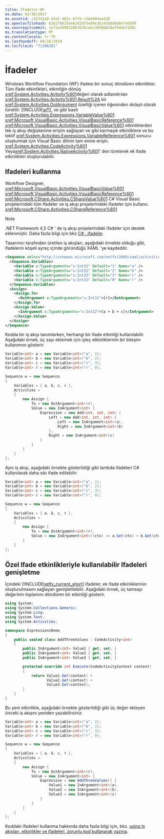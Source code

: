 ```yaml
---
title: İfadeler-WF
ms.date: 03/30/2017
ms.assetid: c42341a9-43a1-462c-bffb-c5de004aa428
ms.openlocfilehash: 62b278825de6242075e89e3b243b6d6d8ef4d599
ms.sourcegitcommit: 1e72e2990220b3635cebc39586828af9deb72d8c
ms.translationtype: MT
ms.contentlocale: tr-TR
ms.lasthandoff: 09/26/2019
ms.locfileid: "71306201"
---
```

# <a name="expressions"></a>İfadeler

Windows Workflow Foundation (WF) ifadesi bir sonuç döndüren etkinliktür. Tüm ifade etkinlikleri, etkinliğin dönüş <xref:System.Activities.Activity%601>değeri olarak adlandırılan <xref:System.Activities.Activity%601.Result%2A> bir <xref:System.Activities.OutArgument> özelliği içeren öğesinden dolaylı olarak türetilir. [!INCLUDE[wf1](../../../includes/wf1-md.md)], ve gibi basit <xref:System.Activities.Expressions.VariableValue%601> <xref:Microsoft.VisualBasic.Activities.VisualBasicReference%601> <xref:Microsoft.VisualBasic.Activities.VisualBasicValue%601> etkinliklerden tek iş akışı değişkenine erişim sağlayan ve gibi karmaşık etkinliklere ve bu teklif <xref:System.Activities.Expressions.VariableReference%601> sonucu oluşturmak için Visual Basic dilinin tam enine erişin. <xref:System.Activities.CodeActivity%601> Veya<xref:System.Activities.NativeActivity%601>' den türeterek ek ifade etkinlikleri oluşturulabilir.

## <a name="using-expressions"></a>Ifadeleri kullanma
 Workflow Designer, <xref:Microsoft.VisualBasic.Activities.VisualBasicValue%601> <xref:Microsoft.VisualBasic.Activities.VisualBasicReference%601> <xref:Microsoft.CSharp.Activities.CSharpValue%601> C# Visual Basic projelerindeki tüm ifadeler ve iş akışı projelerindeki ifadeler için kullanır. <xref:Microsoft.CSharp.Activities.CSharpReference%601>

> [!NOTE]
> .NET Framework 4,5 C# ' de iş akışı projelerindeki ifadeler için destek eklenmiştir. Daha fazla bilgi için bkz [ C# . ifadeler](csharp-expressions.md).

 Tasarımcı tarafından üretilen iş akışları, aşağıdaki örnekte olduğu gibi, ifadelerin köşeli ayraç içinde göründüğü XAML 'ye kaydedilir.

```xml
<Sequence xmlns="http://schemas.microsoft.com/netfx/2009/xaml/activities" xmlns:x="http://schemas.microsoft.com/winfx/2006/xaml">
  <Sequence.Variables>
    <Variable x:TypeArguments="x:Int32" Default="1" Name="a" />
    <Variable x:TypeArguments="x:Int32" Default="2" Name="b" />
    <Variable x:TypeArguments="x:Int32" Default="3" Name="c" />
    <Variable x:TypeArguments="x:Int32" Default="0" Name="r" />
  </Sequence.Variables>
  <Assign>
    <Assign.To>
      <OutArgument x:TypeArguments="x:Int32">[r]</OutArgument>
    </Assign.To>
    <Assign.Value>
      <InArgument x:TypeArguments="x:Int32">[a + b + c]</InArgument>
    </Assign.Value>
  </Assign>
</Sequence>
```

 Kodda bir iş akışı tanımlarken, herhangi bir ifade etkinliği kullanılabilir. Aşağıdaki örnek, üç sayı eklemek için işleç etkinliklerinin bir bileşim kullanımını gösterir:

```csharp
Variable<int> a = new Variable<int>("a", 1);
Variable<int> b = new Variable<int>("b", 2);
Variable<int> c = new Variable<int>("c", 3);
Variable<int> r = new Variable<int>("r", 0);

Sequence w = new Sequence
{
    Variables = { a, b, c, r },
    Activities =
    {
        new Assign {
            To = new OutArgument<int>(r),
            Value = new InArgument<int> {
                Expression = new Add<int, int, int> {
                    Left = new Add<int, int, int> {
                        Left = new InArgument<int>(a),
                        Right = new InArgument<int>(b)
                    },
                    Right = new InArgument<int>(c)
                }
            }
        }
    }
};
```

 Aynı iş akışı, aşağıdaki örnekte gösterildiği gibi lambda ifadeleri C# kullanılarak daha sıkı ifade edilebilir:
  
```csharp
Variable<int> a = new Variable<int>("a", 1);
Variable<int> b = new Variable<int>("b", 2);
Variable<int> c = new Variable<int>("c", 3);
Variable<int> r = new Variable<int>("r", 0);

Sequence w = new Sequence
{
    Variables = { a, b, c, r },
    Activities = 
    {
        new Assign {
            To = new OutArgument<int>(r),
            Value = new InArgument<int>((ctx) => a.Get(ctx) + b.Get(ctx) + c.Get(ctx))
        }
    }
};
```

## <a name="extending-available-expressions-with-custom-expression-activities"></a>Özel Ifade etkinlikleriyle kullanılabilir Ifadeleri genişletme

 İçindeki [!INCLUDE[netfx_current_short](../../../includes/netfx-current-short-md.md)] ifadeler, ek ifade etkinliklerinin oluşturulmasını sağlayan genişletilebilir. Aşağıdaki örnek, üç tamsayı değerinin toplamını döndüren bir etkinliği gösterir.

```csharp
using System;
using System.Collections.Generic;
using System.Linq;
using System.Text;
using System.Activities;

namespace ExpressionsDemo
{
    public sealed class AddThreeValues : CodeActivity<int>
    {
        public InArgument<int> Value1 { get; set; }
        public InArgument<int> Value2 { get; set; }
        public InArgument<int> Value3 { get; set; }

        protected override int Execute(CodeActivityContext context)
        {
            return Value1.Get(context) +
                   Value2.Get(context) +
                   Value3.Get(context);
        }
    }
}
```

 Bu yeni etkinlikle, aşağıdaki örnekte gösterildiği gibi üç değer ekleyen önceki iş akışını yeniden yazabilirsiniz:

```csharp
Variable<int> a = new Variable<int>("a", 1);
Variable<int> b = new Variable<int>("b", 2);
Variable<int> c = new Variable<int>("c", 3);
Variable<int> r = new Variable<int>("r", 0);

Sequence w = new Sequence
{
    Variables = { a, b, c, r },
    Activities =
    {
        new Assign {
            To = new OutArgument<int>(r),
            Value = new InArgument<int> {
                Expression = new AddThreeValues() {
                    Value1 = new InArgument<int>(a),
                    Value2 = new InArgument<int>(b),
                    Value3 = new InArgument<int>(c)
                }
            }
        }
    }
};
```

 Koddaki ifadeleri kullanma hakkında daha fazla bilgi için, bkz. [using Iş akışları, etkinlikler ve ifadeleri, zorunlu kod kullanarak yazma](authoring-workflows-activities-and-expressions-using-imperative-code.md).
